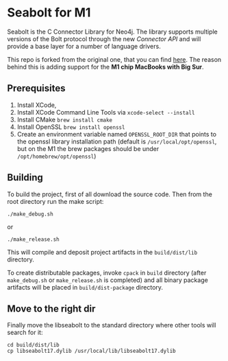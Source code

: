 # Seabolt for M1
Seabolt is the C Connector Library for Neo4j.
The library supports multiple versions of the Bolt protocol through the new _Connector API_ and will provide a base layer for a number of language drivers.

This repo is forked from the original one, that you can find [here](https://github.com/neo4j-drivers/seabolt).
The reason behind this is adding support for the **M1 chip MacBooks with Big Sur**.

## Prerequisites

1. Install XCode,
2. Install XCode Command Line Tools via `xcode-select --install`
3. Install CMake `brew install cmake`
4. Install OpenSSL `brew install openssl`
5. Create an environment variable named `OPENSSL_ROOT_DIR` that points to the openssl library installation path (default is `/usr/local/opt/openssl`, but on the M1 the brew packages should be under `/opt/homebrew/opt/openssl`)

## Building

To build the project, first of all download the source code. Then from the root directory run the make script: 
```console
./make_debug.sh
```
or
```console
./make_release.sh
```
This will compile and deposit project artifacts in the `build/dist/lib` directory.

To create distributable packages, invoke `cpack` in `build` directory (after `make_debug.sh` or `make_release.sh` is completed) and all binary package artifacts will be placed in `build/dist-package` directory.


## Move to the right dir
Finally move the libseabolt to the standard directory where other tools will search for it:
```console
cd build/dist/lib
cp libseabolt17.dylib /usr/local/lib/libseabolt17.dylib
```
